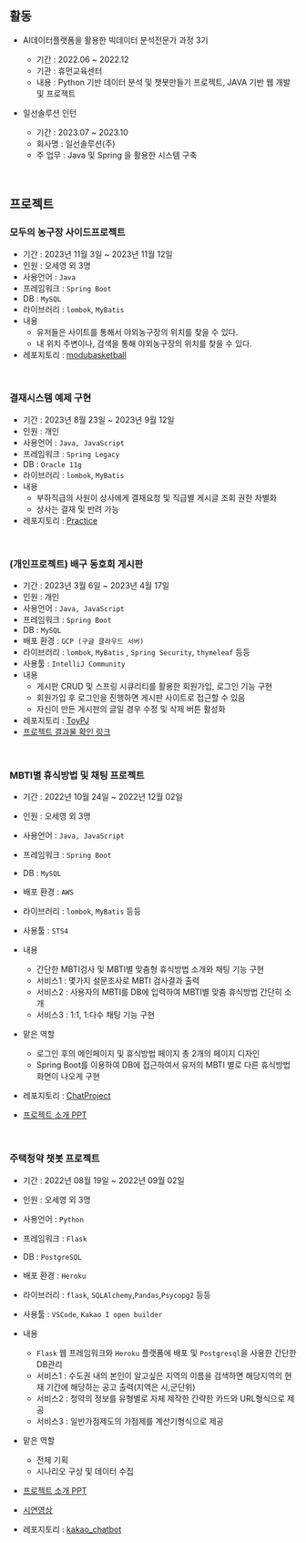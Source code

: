 ## 활동
- AI데이터플랫폼을 활용한 빅데이터 분석전문가 과정 3기
  - 기간 : 2022.06 ~ 2022.12
  - 기관 : 휴먼교육센터
  - 내용 : Python 기반 데이터 분석 및 챗봇만들기 프로젝트, JAVA 기반 웹 개발 및 프로젝트

- 일선솔루션 인턴
  - 기간 : 2023.07 ~ 2023.10
  - 회사명 : 일선솔루션(주)
  - 주 업무 : Java 및 Spring 을 활용한 시스템 구축
<br>

 ## 프로젝트

 ### 모두의 농구장 사이드프로젝트
 - 기간 : 2023년 11월 3일 ~ 2023년 11월 12일
 - 인원 : 오세영 외 3명
 - 사용언어 : `Java`
 - 프레임워크 : `Spring Boot`
 - DB : `MySQL`
 - 라이브러리 : `lombok`, `MyBatis`
 - 내용
   - 유저들은 사이트를 통해서 야외농구장의 위치를 찾을 수 있다.
   - 내 위치 주변이나, 검색을 통해 야외농구장의 위치를 찾을 수 있다.
 - 레포지토리 : [modubasketball](https://github.com/NeewLife/modubasketball)
   
<br>
   
 ### 결재시스템 예제 구현
- 기간 : 2023년 8월 23일 ~ 2023년 9월 12일
- 인원 : 개인
- 사용언어 : `Java, JavaScript`
- 프레임워크 : `Spring Legacy`
- DB : `Oracle 11g`
- 라이브러리 : `lombok`, `MyBatis`
- 내용
  - 부하직급의 사원이 상사에게 결재요청 및 직급별 게시글 조회 권한 차별화
  - 상사는 결재 및 반려 가능
- 레포지토리 : [Practice](https://github.com/NeewLife/Practice)
  
<br>
 
 ### (개인프로젝트) 배구 동호회 게시판
- 기간 : 2023년 3월 6일 ~ 2023년 4월 17일
- 인원 : 개인
- 사용언어 : `Java, JavaScript`
- 프레임워크 : `Spring Boot`
- DB : `MySQL`
- 배포 환경  : `GCP (구글 클라우드 서버)`
- 라이브러리 : `lombok`, `MyBatis` , `Spring Security`, `thymeleaf` 등등
- 사용툴 : `IntelliJ Community`
- 내용
    - 게시판 CRUD 및 스프링 시큐리티를 활용한 회원가입, 로그인 기능 구현
    - 회원가입 후 로그인을 진행하면 게시판 사이트로 접근할 수 있음
    - 자신이 만든 게시판의 글일 경우 수정 및 삭제 버튼 활성화
- 레포지토리 : [ToyPJ](https://github.com/NeewLife/ToyPJ)
- [프로젝트 결과물 확인 링크](http://13.125.155.96:8081/post/index)

<br>

 ### MBTI별 휴식방법 및 채팅 프로젝트
- 기간 : 2022년 10월 24일 ~ 2022년 12월 02일
- 인원 : 오세영 외 3명
- 사용언어 : ```Java, JavaScript```
- 프레임워크 : ```Spring Boot```
- DB : ```MySQL```
- 배포 환경 : ```AWS```
- 라이브러리 : ```lombok```, ```MyBatis``` 등등
- 사용툴 : ```STS4```
- 내용 
    - 간단한 MBTI검사 및 MBTI별 맞춤형 휴식방법 소개와 채팅 기능 구현
    - 서비스1 : 몇가지 설문조사로 MBTI 검사결과 출력
    - 서비스2 : 사용자의 MBTI를 DB에 입력하여 MBTI별 맞춤 휴식방법 간단히 소개
    - 서비스3 : 1:1, 1:다수 채팅 기능 구현
- 맡은 역할
    - 로그인 후의 메인페이지 및 휴식방법 페이지 총 2개의 페이지 디자인
    - Spring Boot를 이용하여 DB에 접근하여서 유저의 MBTI 별로 다른 휴식방법 화면이 나오게 구현

- 레포지토리 : [ChatProject](https://github.com/NeewLife/Profile/tree/main/ChatProject)
- [프로젝트 소개 PPT](https://github.com/NeewLife/Profile/blob/main/ChatProject/3%EC%A1%B0%20%EC%A0%95%EC%8B%A0%EA%B1%B4%EA%B0%95.pdf)
  
<br>

 ### 주택청약 챗봇 프로젝트
- 기간 : 2022년 08월 19일 ~ 2022년 09월 02일
- 인원 : 오세영 외 3명
- 사용언어 : ```Python```
- 프레임워크 : ```Flask```
- DB : ```PostgreSQL```
- 배포 환경 : ```Heroku```
- 라이브러리 : ```flask```, ```SQLAlchemy```,```Pandas```,```Psycopg2``` 등등
- 사용툴 : ```VSCode```, ```Kakao I open builder```
- 내용 
    - ```Flask``` 웹 프레임워크와 ```Heroku``` 플랫폼에 배포 및 ```Postgresql```을 사용한 간단한 DB관리
    - 서비스1 : 수도권 내의 본인이 알고싶은 지역의 이름을 검색하면 해당지역의 현재 기간에 해당하는 공고 출력(지역은 시,군단위)
    - 서비스2 : 청약의 정보를 유형별로 자체 제작한 간략한 카드와 URL형식으로 제공
    - 서비스3 : 일반가점제도의 가점제를 계산기형식으로 제공
- 맡은 역할
    - 전체 기획
    - 시나리오 구상 및 데이터 수집

- [프로젝트 소개 PPT](https://github.com/NeewLife/Profile/blob/main/kakao_chatbot/%EC%B5%9C%EC%A2%85%EB%B0%9C%ED%91%9C_PPT.pdf)
- [시연영상](https://www.youtube.com/watch?v=b3-sZf48M7U)
- 레포지토리 : [kakao_chatbot](https://github.com/NeewLife/Profile/tree/main/kakao_chatbot)

